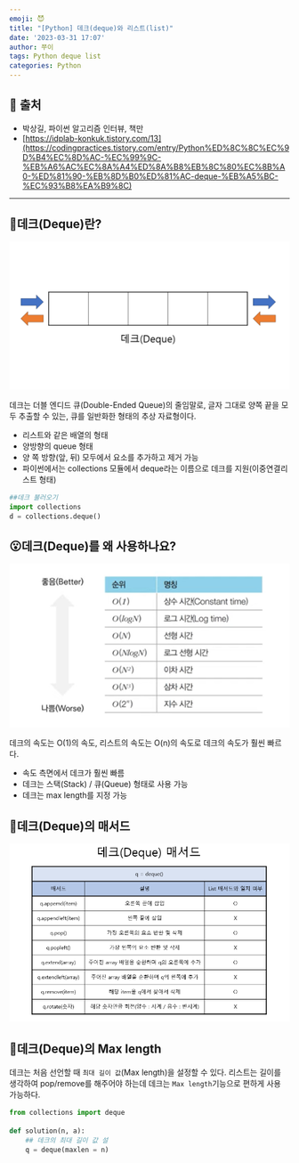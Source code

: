 ```yaml
---
emoji: 😈
title: "[Python] 데크(deque)와 리스트(list)"
date: '2023-03-31 17:07'
author: 쭈이
tags: Python deque list
categories: Python
---
```

## 🥰 출처

- 박상길, 파이썬 알고리즘 인터뷰, 책만
- [https://idplab-konkuk.tistory.com/13](https://codingpractices.tistory.com/entry/Python%ED%8C%8C%EC%9D%B4%EC%8D%AC-%EC%99%9C-%EB%A6%AC%EC%8A%A4%ED%8A%B8%EB%8C%80%EC%8B%A0-%ED%81%90-%EB%8D%B0%ED%81%AC-deque-%EB%A5%BC-%EC%93%B8%EA%B9%8C)

---

## 🫡데크(Deque)란?

![Untitled](Untitled.png)

데크는 더블 엔디드 큐(Double-Ended Queue)의 줄임말로, 글자 그대로 양쪽 끝을 모두 추출할 수 있는, 큐를 일반화한 형태의 추상 자료형이다.

- 리스트와 같은 배열의 형태
- 양방향의 queue 형태
- 양 쪽 방향(앞, 뒤) 모두에서 요소를 추가하고 제거 가능
- 파이썬에서는 collections 모듈에서 deque라는 이름으로 데크를 지원(이중연결리스트 형태)

```python
##데크 불러오기
import collections
d = collections.deque()
```

## 😮데크(Deque)를 왜 사용하나요?

![Untitled](Untitled_1.png)

데크의 속도는 O(1)의 속도, 리스트의 속도는 O(n)의 속도로 데크의 속도가 훨씬 빠르다.

- 속도 측면에서 데크가 훨씬 빠름
- 데크는 스택(Stack) / 큐(Queue) 형태로 사용 가능
- 데크는 max length를 지정 가능

## 🤗데크(Deque)의 매서드

![Untitled](Untitled_2.png)

## 🤗데크(Deque)의 Max length

데크는 처음 선언할 때 `최대 길이 값`(Max length)을 설정할 수 있다. 리스트는 길이를 생각하여 pop/remove를 해주어야 하는데 데크는 `Max length`기능으로 편하게 사용 가능하다.

```python
from collections import deque

def solution(n, a):
	## 데크의 최대 길이 값 설
	q = deque(maxlen = n)
```

```toc

```